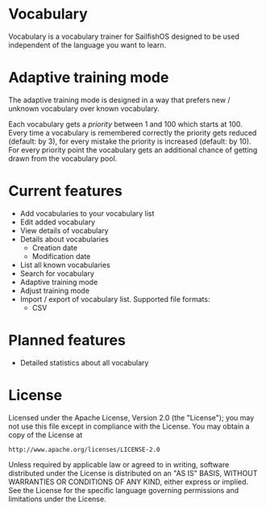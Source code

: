 # Vocabulary

Vocabulary is a vocabulary trainer for SailfishOS designed to be used independent of the language you want to learn.

# Adaptive training mode

The adaptive training mode is designed in a way that prefers new / unknown vocabulary over known vocabulary.

Each vocabulary gets a *priority* between 1 and 100 which starts at 100.
Every time a vocabulary is remembered correctly the priority gets reduced (default: by 3), for every mistake the priority is increased (default: by 10).
For every priority point the vocabulary gets an additional chance of getting drawn from the vocabulary pool.

# Current features

 * Add vocabularies to your vocabulary list
 * Edit added vocabulary
 * View details of vocabulary
 * Details about vocabularies
   - Creation date
   - Modification date
 * List all known vocabularies
 * Search for vocabulary
 * Adaptive training mode
 * Adjust training mode
 * Import / export of vocabulary list. Supported file formats:
   - CSV

# Planned features

 * Detailed statistics about all vocabulary

# License

Licensed under the Apache License, Version 2.0 (the "License");
you may not use this file except in compliance with the License.
You may obtain a copy of the License at

```
http://www.apache.org/licenses/LICENSE-2.0
```

Unless required by applicable law or agreed to in writing, software
distributed under the License is distributed on an "AS IS" BASIS,
WITHOUT WARRANTIES OR CONDITIONS OF ANY KIND, either express or implied.
See the License for the specific language governing permissions and
limitations under the License.
